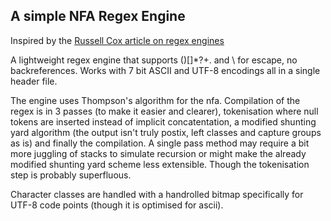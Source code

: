 ## A simple NFA Regex Engine 

Inspired by the [Russell Cox article on regex engines](https://swtch.com/~rsc/regexp/regexp1.html)

A lightweight regex engine that supports ()[]*?+. and \ for escape, no backreferences.
Works with 7 bit ASCII and UTF-8 encodings all in a single header file.

The engine uses Thompson's algorithm for the nfa.
Compilation of the regex is in 3 passes (to make it easier and clearer), tokenisation where null tokens are inserted instead of implicit concatentation, a modified shunting yard algorithm (the output isn't truly postix, left classes and capture groups as is) and finally the compilation. A single pass method may require a bit more juggling of stacks to simulate recursion or might make the already modified shunting yard scheme less extensible. Though the tokenisation step is probably superfluous.

Character classes are handled with a handrolled bitmap specifically for UTF-8 code points (though it is optimised for ascii).


